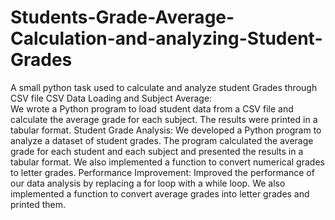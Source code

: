 # Students-Grade-Average-Calculation-and-analyzing-Student-Grades
A small python task used to calculate and analyze student Grades through CSV file
CSV Data Loading and Subject Average:  
We wrote a Python program to load student data from a CSV file and calculate the average grade for each subject. The results were printed in a tabular format.
Student Grade Analysis: 
We developed a Python program to analyze a dataset of student grades. The program calculated the average grade for each student and each subject and presented the results in a tabular format. We 
also implemented a function to convert numerical grades to letter grades.
Performance Improvement: 
Improved the performance of our data analysis by replacing a for loop with a while loop. We also implemented a function to convert average grades into letter grades and printed them.
